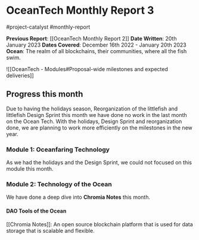 # OceanTech Monthly Report 3
#project-catalyst #monthly-report

**Previous Report**: [[OceanTech Monthly Report 2]]
**Date Written**: 20th January 2023
**Dates Covered**: December 16th 2022 - January 20th 2023
**Ocean**: The realm of all blockchains, their communities, where all the fish swim.

![[OceanTech - Modules#Proposal-wide milestones and expected deliveries]]


## Progress this month

Due to having the holidays season, Reorganization of the littlefish and littlefish Design Sprint this month we have done no work in the last month on the Ocean Tech. With the holidays, Design Sprint and reorganization done, we are planning to work more efficiently on the milestones in the new year.

### Module 1: Oceanfaring Technology
As we had the holidays and the Design Sprint, we could not focused on this module this month.

### Module 2: Technology of the Ocean
We have done a deep dive into **Chromia Notes** this month.

#### DAO Tools of the Ocean
[[Chromia Notes]]: An open source blockchain platform that is used for data storage that is scalable and flexible.